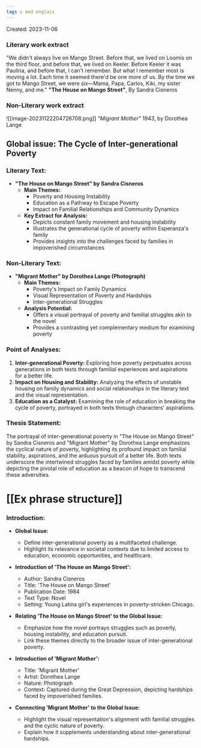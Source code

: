 ```yaml
---
tags : mod englais
---
```

Created: 2023-11-06

### Literary work extract
"We didn't always live on Mango Street. Before that, we lived on Loomis on the third floor, and before that, we lived on Keeler. Before Keeler it was Paulina, and before that, I can't remember. But what I remember most is moving a lot. Each time it seemed there'd be one more of us. By the time we got to Mango Street, we were six—Mama, Papa, Carlos, Kiki, my sister Nenny, and me."
**"The House on Mango Street"**, By Sandra Cisneros

### Non-Literary work extract
![[image-20231122204726708.png]]
 _"Migrant Mother"_ 1943, by Dorothea Lange

## Global issue: **The Cycle of Inter-generational Poverty**

### Literary Text:
- **"The House on Mango Street" by Sandra Cisneros**
    - **Main Themes:**
        - Poverty and Housing Instability
        - Education as a Pathway to Escape Poverty
        - Impact on Familial Relationships and Community Dynamics
    - **Key Extract for Analysis:**
        - Depicts constant family movement and housing instability
        - Illustrates the generational cycle of poverty within Esperanza's family
        - Provides insights into the challenges faced by families in impoverished circumstances
### Non-Literary Text:
- **"Migrant Mother" by Dorothea Lange (Photograph)**
    - **Main Themes:**
        - Poverty's Impact on Family Dynamics
        - Visual Representation of Poverty and Hardships
        - Inter-generational Struggles
    - **Analysis Potential:**
        - Offers a visual portrayal of poverty and familial struggles akin to the novel
        - Provides a contrasting yet complementary medium for examining poverty

### Point of Analyses:
1. **Inter-generational Poverty:** Exploring how poverty perpetuates across generations in both texts through familial experiences and aspirations for a better life.
2. **Impact on Housing and Stability:** Analyzing the effects of unstable housing on family dynamics and social relationships in the literary text and the visual representation.
3. **Education as a Catalyst:** Examining the role of education in breaking the cycle of poverty, portrayed in both texts through characters' aspirations.

### Thesis Statement:
The portrayal of inter-generational poverty in "The House on Mango Street" by Sandra Cisneros and "Migrant Mother" by Dorothea Lange emphasizes the cyclical nature of poverty, highlighting its profound impact on familial stability, aspirations, and the arduous pursuit of a better life. Both texts underscore the intertwined struggles faced by families amidst poverty while depicting the pivotal role of education as a beacon of hope to transcend these adversities.


# [[Ex phrase structure]]

### Introduction:

- **Global Issue:**
    
    - Define inter-generational poverty as a multifaceted challenge.
    - Highlight its relevance in societal contexts due to limited access to education, economic opportunities, and healthcare.
- **Introduction of 'The House on Mango Street':**
    
    - Author: Sandra Cisneros
    - Title: 'The House on Mango Street'
    - Publication Date: 1984
    - Text Type: Novel
    - Setting: Young Latina girl's experiences in poverty-stricken Chicago.
- **Relating 'The House on Mango Street' to the Global Issue:**
    
    - Emphasize how the novel portrays struggles such as poverty, housing instability, and education pursuit.
    - Link these themes directly to the broader issue of inter-generational poverty.
- **Introduction of 'Migrant Mother':**
    
    - Title: 'Migrant Mother'
    - Artist: Dorothea Lange
    - Nature: Photograph
    - Context: Captured during the Great Depression, depicting hardships faced by impoverished families.
- **Connecting 'Migrant Mother' to the Global Issue:**
    
    - Highlight the visual representation's alignment with familial struggles and the cyclic nature of poverty.
    - Explain how it supplements understanding about inter-generational hardships.

